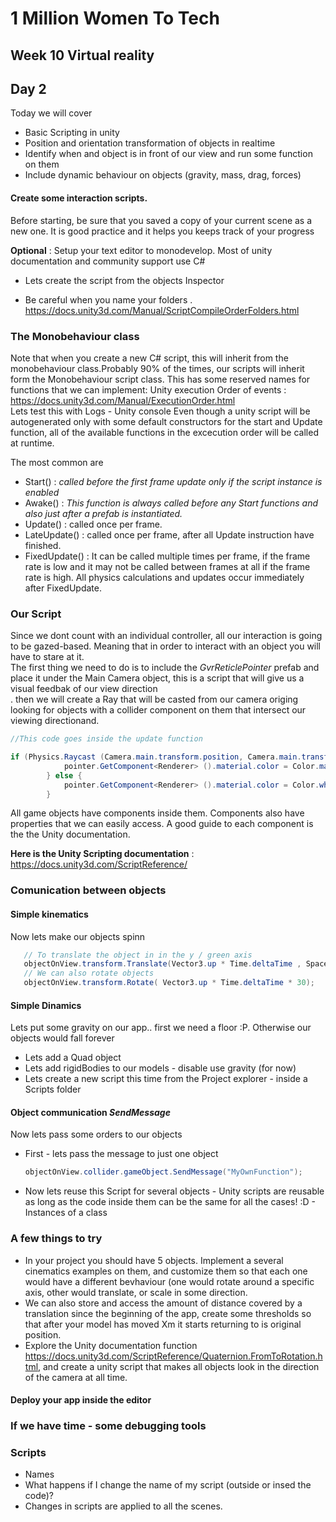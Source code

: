 # 1 Million Women To Tech 

## Week 10 Virtual reality

## Day 2


Today we will cover

* Basic Scripting in unity
* Position and orientation transformation of objects in realtime
* Identify when and object is in front of our view and run some function on them
* Include dynamic behaviour on objects (gravity, mass, drag, forces)

















#### Create some interaction scripts.

Before starting, be sure that you saved a copy of your current scene as a new one. It is good practice and it helps you keeps track of your progress

**Optional** : Setup your text editor to monodevelop. 
Most of unity documentation and community support use C#
<br /> 

* Lets create the script from the objects Inspector 

* Be careful when you name your folders .  https://docs.unity3d.com/Manual/ScriptCompileOrderFolders.html


### The Monobehaviour class
Note that when you create a new C# script, this will inherit from the monobehaviour class.Probably 90% of the times, our scripts will inherit form  the Monobehaviour script class. This has some reserved names for functions that we can implement:
Unity execution Order of events : https://docs.unity3d.com/Manual/ExecutionOrder.html <br /> 
Lets test this with Logs - Unity console
Even though a unity script will be autogenerated only with some default constructors for the start and Update function, all of the available functions in the excecution order will be called at runtime. 

The most common are 
* Start() : *called before the first frame update only if the script instance is enabled*
* Awake() : *This function is always called before any Start functions and also just after a prefab  is instantiated.*
* Update() : called once per frame. 
* LateUpdate() : called once per frame, after all Update instruction have finished.
* FixedUpdate() :  It can be called multiple times per frame, if the frame rate is low and it may not be called between frames at all if the frame rate is high. All physics calculations and updates occur immediately after FixedUpdate. 

### Our Script
Since we dont count with an individual controller, all our interaction is going to be gazed-based. Meaning that in order to interact with an object you will have to stare at it.
<br /> The first thing we need to do is to include the *GvrReticlePointer* prefab and place it under the Main Camera object, this is a script that will give us a visual feedbak of our view direction <br /> . then we will create a Ray that will be casted from our camera origing looking for objects with a collider component on them that intersect our viewing directionand.


```csharp
//This code goes inside the update function

if (Physics.Raycast (Camera.main.transform.position, Camera.main.transform.forward, out objectOnView, max_Distance)) { //we perform a raycast every frame
			pointer.GetComponent<Renderer> ().material.color = Color.magenta;
		} else {
			pointer.GetComponent<Renderer> ().material.color = Color.white;
		}
```
All game objects have components inside them.
Components also have properties that we can easily access. A good guide to each component is the the Unity documentation.

**Here is the Unity Scripting documentation** : https://docs.unity3d.com/ScriptReference/


### Comunication between objects
#### Simple kinematics
Now lets make our objects spinn 
```csharp
   // To translate the object in in the y / green axis
   objectOnView.transform.Translate(Vector3.up * Time.deltaTime , Space.World);
   // We can also rotate objects
   objectOnView.transform.Rotate( Vector3.up * Time.deltaTime * 30);
```

#### Simple Dinamics
Lets put some gravity on our app.. first we need a floor :P. Otherwise our objects would fall forever <br />

* Lets add a Quad object
* Lets add rigidBodies to our models - disable use gravity (for now)
* Lets create a new script this time from the Project explorer - inside a Scripts folder



#### Object communication *SendMessage*
Now lets pass some orders to our objects
 * First - lets pass the message to just one object

    ```csharp
   objectOnView.collider.gameObject.SendMessage("MyOwnFunction");
    ```

 * Now lets reuse this Script for several objects - Unity scripts are reusable as long as the code inside them can be  the same for all the cases! :D - Instances of a class 
 

### A few things to try

* In your project you should have 5 objects. Implement a several cinematics examples on them, and customize them so that each one would have a different bevhaviour (one would rotate around a specific axis, other would translate, or scale in some direction.
* We can also store and access the amount of distance covered by a translation since the beginning of the app, create some thresholds so that after your model has moved Xm it starts returning to is original position.
* Explore the Unity documentation function https://docs.unity3d.com/ScriptReference/Quaternion.FromToRotation.html, and create a unity script that makes all objects look in the direction of the camera at all time.


#### Deploy your app inside the editor

### If we have time - some debugging tools

### Scripts
* Names
* What happens if I change the name of my script (outside or insed the code)?
* Changes in scripts are applied to all the scenes.






